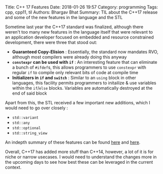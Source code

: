Title: C++ 17 Features
Date: 2018-01-26 19:57
Category: programming
Tags: cpp, cpp11, til
Authors: Bhargav Bhat
Summary: TIL about the C++17 release and some of the new features in the language and the STL

Sometime last year the C++17 standard was finalized, although there weren't too many new features in the language itself that were relevant to an application developer focused on embedded and resource constrained development, there were three that stood out:

- **Guaranteed Copy-Elision** : Essentially, the standard now mandates RVO, although most compilers were already doing this anyway
- **`constexpr` can be used with `if`** : An interesting feature that can eliminate a bunch of `#ifdef`s, this allows programmers to use `constexpr` with regular `if` to compile only relevant bits of code at compile time
- **Initializers in `if` and `switch`** : Similar to an `using` block in other languages, this facility permits programmers to initailize & use variables within the `if`/`else` blocks. Variables are automatically destroyed at the end of said block

Apart from this, the STL received a few important new additions, which I would need to go over closely :

- `std::variant`
- `std::any`
- `std::optional`
- `std::string_view`

An indepth summary of these features can be found [here](https://www.modernescpp.com/index.php/cpp17-core) and [here](https://blogs.grammatech.com/new-features-of-c17).

Overall, C++17 has added more stuff than C++14, however, a lot of it is for niche or narrow usecases. I would need to understand the changes more in the upcoming days to see how best these can be leveraged in the current context.
